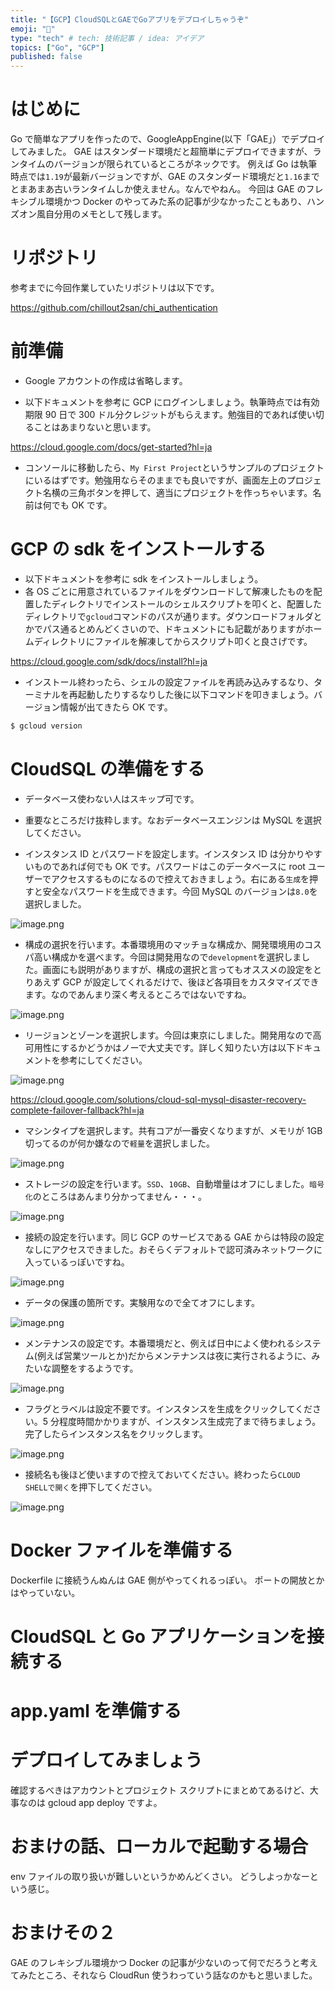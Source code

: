 ```yaml
---
title: "【GCP】CloudSQLとGAEでGoアプリをデプロイしちゃうぞ"
emoji: "🐁"
type: "tech" # tech: 技術記事 / idea: アイデア
topics: ["Go", "GCP"]
published: false
---
```


# はじめに

Go で簡単なアプリを作ったので、GoogleAppEngine(以下「GAE」）でデプロイしてみました。
GAE はスタンダード環境だと超簡単にデプロイできますが、ランタイムのバージョンが限られているところがネックです。
例えば Go は執筆時点では`1.19`が最新バージョンですが、GAE のスタンダード環境だと`1.16`までとまあまあ古いランタイムしか使えません。なんでやねん。
今回は GAE のフレキシブル環境かつ Docker のやってみた系の記事が少なかったこともあり、ハンズオン風自分用のメモとして残します。

# リポジトリ

参考までに今回作業していたリポジトリは以下です。

https://github.com/chillout2san/chi_authentication

# 前準備

- Google アカウントの作成は省略します。

- 以下ドキュメントを参考に GCP にログインしましょう。執筆時点では有効期限 90 日で 300 ドル分クレジットがもらえます。勉強目的であれば使い切ることはあまりないと思います。

https://cloud.google.com/docs/get-started?hl=ja

- コンソールに移動したら、`My First Project`というサンプルのプロジェクトにいるはずです。勉強用ならそのままでも良いですが、画面左上のプロジェクト名横の三角ボタンを押して、適当にプロジェクトを作っちゃいます。名前は何でも OK です。

# GCP の sdk をインストールする

- 以下ドキュメントを参考に sdk をインストールしましょう。
- 各 OS ごとに用意されているファイルをダウンロードして解凍したものを配置したディレクトリでインストールのシェルスクリプトを叩くと、配置したディレクトリで`gcloud`コマンドのパスが通ります。ダウンロードフォルダとかでパス通るとめんどくさいので、ドキュメントにも記載がありますがホームディレクトリにファイルを解凍してからスクリプト叩くと良さげです。

https://cloud.google.com/sdk/docs/install?hl=ja

- インストール終わったら、シェルの設定ファイルを再読み込みするなり、ターミナルを再起動したりするなりした後に以下コマンドを叩きましょう。バージョン情報が出てきたら OK です。

```bash
$ gcloud version
```

# CloudSQL の準備をする

- データベース使わない人はスキップ可です。

- 重要なところだけ抜粋します。なおデータベースエンジンは MySQL を選択してください。

- インスタンス ID とパスワードを設定します。インスタンス ID は分かりやすいものであれば何でも OK です。パスワードはこのデータベースに root ユーザーでアクセスするものになるので控えておきましょう。右にある`生成`を押すと安全なパスワードを生成できます。今回 MySQL のバージョンは`8.0`を選択しました。

![image.png](/images/c7b1bd4feb8800/instance_infomation.png)

- 構成の選択を行います。本番環境用のマッチョな構成か、開発環境用のコスパ高い構成かを選べます。今回は開発用なので`development`を選択しました。画面にも説明がありますが、構成の選択と言ってもオススメの設定をとりあえず GCP が設定してくれるだけで、後ほど各項目をカスタマイズできます。なのであんまり深く考えるところではないですね。

![image.png](/images/c7b1bd4feb8800/start_composition.png)

- リージョンとゾーンを選択します。今回は東京にしました。開発用なので高可用性にするかどうかはノーで大丈夫です。詳しく知りたい方は以下ドキュメントを参考にしてください。

![image.png](/images/c7b1bd4feb8800/region_and_zone.png)

https://cloud.google.com/solutions/cloud-sql-mysql-disaster-recovery-complete-failover-fallback?hl=ja

- マシンタイプを選択します。共有コアが一番安くなりますが、メモリが 1GB 切ってるのが何か嫌なので`軽量`を選択しました。

![image.png](/images/c7b1bd4feb8800/machine_type.png)

- ストレージの設定を行います。`SSD`、`10GB`、自動増量はオフにしました。`暗号化`のところはあんまり分かってません・・・。

![image.png](/images/c7b1bd4feb8800/storage.png)

- 接続の設定を行います。同じ GCP のサービスである GAE からは特段の設定なしにアクセスできました。おそらくデフォルトで認可済みネットワークに入っているっぽいですね。

![image.png](/images/c7b1bd4feb8800/connection.png)

- データの保護の箇所です。実験用なので全てオフにします。

![image.png](/images/c7b1bd4feb8800/data_defence.png)

- メンテナンスの設定です。本番環境だと、例えば日中によく使われるシステム(例えば営業ツールとか)だからメンテナンスは夜に実行されるように、みたいな調整をするようです。

![image.png](/images/c7b1bd4feb8800/maintenance.png)

- フラグとラベルは設定不要です。インスタンスを生成をクリックしてください。5 分程度時間かかりますが、インスタンス生成完了まで待ちましょう。完了したらインスタンス名をクリックします。

![image.png](/images/c7b1bd4feb8800/instance_list.png)

- 接続名も後ほど使いますので控えておいてください。終わったら`CLOUD SHELLで開く`を押下してください。

![image.png](/images/c7b1bd4feb8800/instance_info.png)

# Docker ファイルを準備する

Dockerfile に接続うんぬんは GAE 側がやってくれるっぽい。
ポートの開放とかはやっていない。

# CloudSQL と Go アプリケーションを接続する

# app.yaml を準備する

# デプロイしてみましょう

確認するべきはアカウントとプロジェクト
スクリプトにまとめてあるけど、大事なのは gcloud app deploy ですよ。

# おまけの話、ローカルで起動する場合

env ファイルの取り扱いが難しいというかめんどくさい。
どうしよっかなーという感じ。

# おまけその２

GAE のフレキシブル環境かつ Docker の記事が少ないのって何でだろうと考えてみたところ、それなら CloudRun 使うわっていう話なのかもと思いました。

